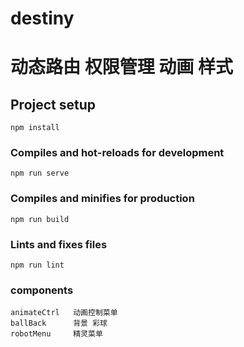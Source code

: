 # destiny
# 动态路由 权限管理 动画 样式 
## Project setup
```
npm install
```

### Compiles and hot-reloads for development
```
npm run serve
```

### Compiles and minifies for production
```
npm run build
```

### Lints and fixes files
```
npm run lint
```
### components
```
animateCtrl   动画控制菜单
ballBack      背景 彩球
robotMenu     精灵菜单
```
